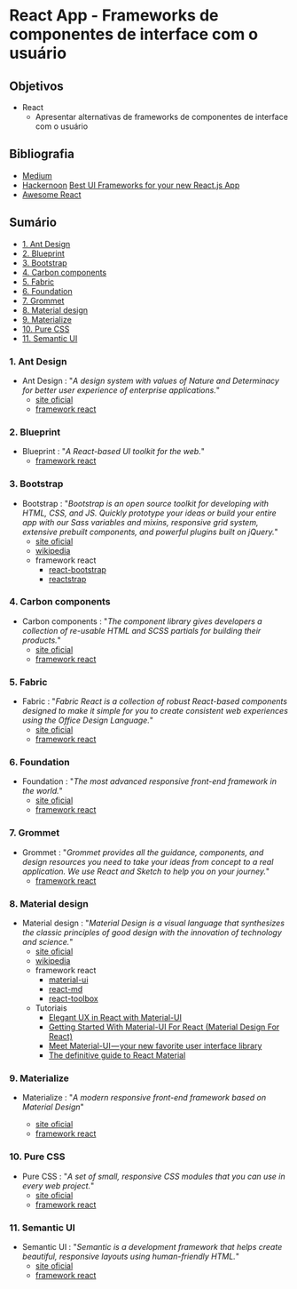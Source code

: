 # React App - Frameworks de componentes de interface com o usuário <!-- omit in toc -->

## Objetivos <!-- omit in toc -->

- React
  - Apresentar alternativas de frameworks de componentes de interface com o usuário

## Bibliografia <!-- omit in toc -->

- [Medium](https://medium.com/) [](https://medium.com/@vishal75j_14174/10-best-react-ui-component-frameworks-6303b4447766)
- [Hackernoon](https://hackernoon.com/) [Best UI Frameworks for your new React.js App](https://hackernoon.com/the-coolest-react-ui-frameworks-for-your-new-react-app-ad699fffd651)
- [Awesome React](https://awesomereact.com/)

## Sumário <!-- omit in toc -->

- [1. Ant Design](#1-ant-design)
- [2. Blueprint](#2-blueprint)
- [3. Bootstrap](#3-bootstrap)
- [4. Carbon components](#4-carbon-components)
- [5. Fabric](#5-fabric)
- [6. Foundation](#6-foundation)
- [7. Grommet](#7-grommet)
- [8. Material design](#8-material-design)
- [9. Materialize](#9-materialize)
- [10. Pure CSS](#10-pure-css)
- [11. Semantic UI](#11-semantic-ui)

### 1. Ant Design

- Ant Design : "_A design system with values of Nature and Determinacy for better user experience of enterprise applications._"
  - [site oficial](https://ant.design/)
  - [framework react](https://ant.design/docs/react/introduce)

### 2. Blueprint

- Blueprint : "_A React-based UI toolkit for the web._"
  - [framework react](https://blueprintjs.com)

### 3. Bootstrap

- Bootstrap : "_Bootstrap is an open source toolkit for developing with HTML, CSS, and JS. Quickly prototype your ideas or build your entire app with our Sass variables and mixins, responsive grid system, extensive prebuilt components, and powerful plugins built on jQuery._"
  - [site oficial](https://getbootstrap.com)
  - [wikipedia](<https://pt.wikipedia.org/wiki/Bootstrap_(framework_front-end)>)
  - framework react
    - [react-bootstrap](https://react-bootstrap.netlify.com)
    - [reactstrap](https://reactstrap.github.io)

### 4. Carbon components

- Carbon components : "_The component library gives developers a collection of re-usable HTML and SCSS partials for building their products._"
  - [site oficial](http://www.carbondesignsystem.com)
  - [framework react](http://react.carbondesignsystem.com/)

### 5. Fabric

- Fabric : "_Fabric React is a collection of robust React-based components designed to make it simple for you to create consistent web experiences using the Office Design Language._"
  - [site oficial](https://developer.microsoft.com/en-us/fabric)
  - [framework react](https://github.com/OfficeDev/office-ui-fabric-react)

### 6. Foundation

- Foundation : "_The most advanced responsive front-end framework in the world._"
  - [site oficial](https://foundation.zurb.com)
  - [framework react](https://react.foundation)

### 7. Grommet

- Grommet : "_Grommet provides all the guidance, components, and design resources you need to take your ideas from concept to a real application. We use React and Sketch to help you on your journey._"
  - [framework react](https://grommet.io)

### 8. Material design

- Material design : "_Material Design is a visual language that synthesizes the classic principles of good design with the innovation of technology and science._"
  - [site oficial](https://material.io/)
  - [wikipedia](https://pt.wikipedia.org/wiki/Material_Design)
  - framework react
    - [material-ui](https://material-ui.com)
    - [react-md](https://react-md.mlaursen.com)
    - [react-toolbox](https://github.com/react-toolbox/react-toolbox/)
  - Tutoriais
    - [Elegant UX in React with Material-UI](https://alligator.io/react/material-ui/)
    - [Getting Started With Material-UI For React (Material Design For React)](https://medium.com/codingthesmartway-com-blog/getting-started-with-material-ui-for-react-material-design-for-react-364b2688b555)
    - [Meet Material-UI — your new favorite user interface library](https://medium.freecodecamp.org/meet-your-material-ui-your-new-favorite-user-interface-library-6349a1c88a8c)
    - [The definitive guide to React Material](https://blog.logrocket.com/the-definitive-guide-to-react-material-d730c8a3e8ba)

### 9. Materialize

- Materialize : "_A modern responsive front-end framework based on Material Design_"

  - [site oficial](https://materializecss.com)
  - [framework react](https://react-materialize.github.io/)

### 10. Pure CSS

- Pure CSS : "_A set of small, responsive CSS modules that you can use in every web project._"
  - [site oficial](https://purecss.io)
  - [framework react](https://www.npmjs.com/search?q=react%20pure)

### 11. Semantic UI

- Semantic UI : "_Semantic is a development framework that helps create beautiful, responsive layouts using human-friendly HTML._"
  - [site oficial](https://semantic-ui.com)
  - [framework react](https://react.semantic-ui.com)
